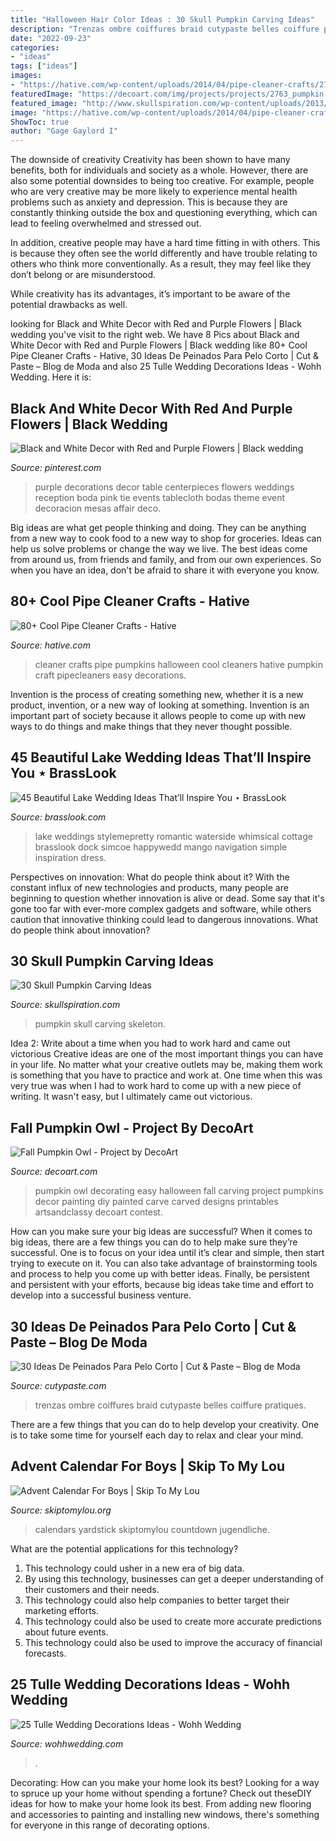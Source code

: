 ```yaml
---
title: "Halloween Hair Color Ideas : 30 Skull Pumpkin Carving Ideas"
description: "Trenzas ombre coiffures braid cutypaste belles coiffure pratiques"
date: "2022-09-23"
categories:
- "ideas"
tags: ["ideas"]
images:
- "https://hative.com/wp-content/uploads/2014/04/pipe-cleaner-crafts/27-pumpkins-pip-cleaner-crafts.jpg"
featuredImage: "https://decoart.com/img/projects/projects/2763_pumpkin-owl.jpg"
featured_image: "http://www.skullspiration.com/wp-content/uploads/2013/10/Skeleton-Pumpkin-425x566.jpg"
image: "https://hative.com/wp-content/uploads/2014/04/pipe-cleaner-crafts/27-pumpkins-pip-cleaner-crafts.jpg"
ShowToc: true
author: "Gage Gaylord I"
---
```



The downside of creativity
Creativity has been shown to have many benefits, both for individuals and society as a whole. However, there are also some potential downsides to being too creative.
For example, people who are very creative may be more likely to experience mental health problems such as anxiety and depression. This is because they are constantly thinking outside the box and questioning everything, which can lead to feeling overwhelmed and stressed out.

In addition, creative people may have a hard time fitting in with others. This is because they often see the world differently and have trouble relating to others who think more conventionally. As a result, they may feel like they don’t belong or are misunderstood.

While creativity has its advantages, it’s important to be aware of the potential drawbacks as well.

	

		
looking for Black and White Decor with Red and Purple Flowers | Black wedding you've visit to the right web. We have 8 Pics about Black and White Decor with Red and Purple Flowers | Black wedding like 80+ Cool Pipe Cleaner Crafts - Hative, 30 Ideas De Peinados Para Pelo Corto | Cut &amp; Paste – Blog de Moda and also 25 Tulle Wedding Decorations Ideas - Wohh Wedding. Here it is:
		
    
## Black And White Decor With Red And Purple Flowers | Black Wedding

<img loading=lazy src="https://i.pinimg.com/736x/b5/16/87/b51687801804f01ab177b87d0ae09f82.jpg" onerror="this.onerror=null;this.src='https://tse2.mm.bing.net/th?id=OIP.icWBYm9eoo5SPZNuEibnpQHaJ4&amp;pid=15.1';" alt="Black and White Decor with Red and Purple Flowers | Black wedding">

_Source: pinterest.com_

>purple decorations decor table centerpieces flowers weddings reception boda pink tie events tablecloth bodas theme event decoracion mesas affair deco. 

	

Big ideas are what get people thinking and doing. They can be anything from a new way to cook food to a new way to shop for groceries. Ideas can help us solve problems or change the way we live. The best ideas come from around us, from friends and family, and from our own experiences. So when you have an idea, don't be afraid to share it with everyone you know.

    
## 80+ Cool Pipe Cleaner Crafts - Hative

<img loading=lazy src="https://hative.com/wp-content/uploads/2014/04/pipe-cleaner-crafts/27-pumpkins-pip-cleaner-crafts.jpg" onerror="this.onerror=null;this.src='https://tse4.mm.bing.net/th?id=OIP.XDLxJ86tal68soAuzi-UZwHaE8&amp;pid=15.1';" alt="80+ Cool Pipe Cleaner Crafts - Hative">

_Source: hative.com_

>cleaner crafts pipe pumpkins halloween cool cleaners hative pumpkin craft pipecleaners easy decorations. 

	

Invention is the process of creating something new, whether it is a new product, invention, or a new way of looking at something. Invention is an important part of society because it allows people to come up with new ways to do things and make things that they never thought possible.

    
## 45 Beautiful Lake Wedding Ideas That’ll Inspire You ⋆ BrassLook

<img loading=lazy src="https://www.brasslook.com/wp-content/uploads/2018/05/Romantic-lake-wedding-idea-7.jpg" onerror="this.onerror=null;this.src='https://tse1.mm.bing.net/th?id=OIP.qX8QMPpBmrXDLygxz0p1BQHaLH&amp;pid=15.1';" alt="45 Beautiful Lake Wedding Ideas That’ll Inspire You ⋆ BrassLook">

_Source: brasslook.com_

>lake weddings stylemepretty romantic waterside whimsical cottage brasslook dock simcoe happywedd mango navigation simple inspiration dress. 

	

Perspectives on innovation: What do people think about it?
With the constant influx of new technologies and products, many people are beginning to question whether innovation is alive or dead. Some say that it's gone too far with ever-more complex gadgets and software, while others caution that innovative thinking could lead to dangerous innovations. What do people think about innovation?

    
## 30 Skull Pumpkin Carving Ideas

<img loading=lazy src="http://www.skullspiration.com/wp-content/uploads/2013/10/Skeleton-Pumpkin-425x566.jpg" onerror="this.onerror=null;this.src='https://tse3.mm.bing.net/th?id=OIP.fivpRuOMlbmvMDXmqc8N2QAAAA&amp;pid=15.1';" alt="30 Skull Pumpkin Carving Ideas">

_Source: skullspiration.com_

>pumpkin skull carving skeleton. 

	

Idea 2: Write about a time when you had to work hard and came out victorious
Creative ideas are one of the most important things you can have in your life. No matter what your creative outlets may be, making them work is something that you have to practice and work at. One time when this was very true was when I had to work hard to come up with a new piece of writing. It wasn't easy, but I ultimately came out victorious.

    
## Fall Pumpkin Owl - Project By DecoArt

<img loading=lazy src="https://decoart.com/img/projects/projects/2763_pumpkin-owl.jpg" onerror="this.onerror=null;this.src='https://tse3.mm.bing.net/th?id=OIP.gEle7sAbGaR7n_5g9NvbCgHaLH&amp;pid=15.1';" alt="Fall Pumpkin Owl - Project by DecoArt">

_Source: decoart.com_

>pumpkin owl decorating easy halloween fall carving project pumpkins decor painting diy painted carve carved designs printables artsandclassy decoart contest. 

	

How can you make sure your big ideas are successful?
When it comes to big ideas, there are a few things you can do to help make sure they’re successful. One is to focus on your idea until it’s clear and simple, then start trying to execute on it. You can also take advantage of brainstorming tools and process to help you come up with better ideas. Finally, be persistent and persistent with your efforts, because big ideas take time and effort to develop into a successful business venture.

    
## 30 Ideas De Peinados Para Pelo Corto | Cut &amp; Paste – Blog De Moda

<img loading=lazy src="http://www.cutypaste.com/wp-content/uploads/2016/07/braided-short-haircuts-7.jpg" onerror="this.onerror=null;this.src='https://tse3.mm.bing.net/th?id=OIP.ckRAuOZjBE_3b9IS5Y0P2gHaKa&amp;pid=15.1';" alt="30 Ideas De Peinados Para Pelo Corto | Cut &amp; Paste – Blog de Moda">

_Source: cutypaste.com_

>trenzas ombre coiffures braid cutypaste belles coiffure pratiques. 

	

There are a few things that you can do to help develop your creativity. One is to take some time for yourself each day to relax and clear your mind.

    
## Advent Calendar For Boys | Skip To My Lou

<img loading=lazy src="https://www.skiptomylou.org/wp-content/uploads/2014/11/Wooden-Yardstick-Advent-Calendar-1.jpg" onerror="this.onerror=null;this.src='https://tse2.mm.bing.net/th?id=OIP.YKTXw9nu1W4OMwdlLG0YsgHaKh&amp;pid=15.1';" alt="Advent Calendar For Boys | Skip To My Lou">

_Source: skiptomylou.org_

>calendars yardstick skiptomylou countdown jugendliche. 

	

What are the potential applications for this technology?
1. This technology could usher in a new era of big data. 
2. By using this technology, businesses can get a deeper understanding of their customers and their needs. 
3. This technology could also help companies to better target their marketing efforts. 
4. This technology could also be used to create more accurate predictions about future events. 
5. This technology could also be used to improve the accuracy of financial forecasts.

    
## 25 Tulle Wedding Decorations Ideas - Wohh Wedding

<img loading=lazy src="https://www.wohhwedding.com/wp-content/uploads/2016/05/Tulle-Wedding-Table-Decorations.jpg" onerror="this.onerror=null;this.src='https://tse3.mm.bing.net/th?id=OIP.8cr521Jf3dBbRQ06XGwk6wHaLH&amp;pid=15.1';" alt="25 Tulle Wedding Decorations Ideas - Wohh Wedding">

_Source: wohhwedding.com_

>. 

	

Decorating: How can you make your home look its best?
Looking for a way to spruce up your home without spending a fortune? Check out theseDIY ideas for how to make your home look its best. From adding new flooring and accessories to painting and installing new windows, there's something for everyone in this range of decorating options.


